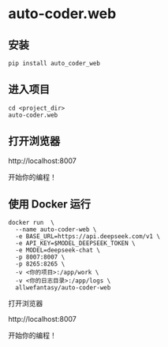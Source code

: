 # auto-coder.web

## 安装

```
pip install auto_coder_web
```

## 进入项目

```
cd <project_dir>    
auto-coder.web 
```

## 打开浏览器

http://localhost:8007

开始你的编程！

## 使用 Docker 运行

```shell
docker run  \
  --name auto-coder-web \
  -e BASE_URL=https://api.deepseek.com/v1 \
  -e API_KEY=$MODEL_DEEPSEEK_TOKEN \
  -e MODEL=deepseek-chat \
  -p 8007:8007 \
  -p 8265:8265 \
  -v <你的项目>:/app/work \
  -v <你的日志目录>:/app/logs \
  allwefantasy/auto-coder-web
```

打开浏览器

http://localhost:8007

开始你的编程！


